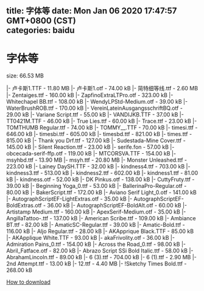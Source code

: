 
title: 字体等
date: Mon Jan 06 2020 17:47:57 GMT+0800 (CST)    
categories: baidu
---

# 字体等
size: 66.53 MB
 
 
|- 卢卡斯1.TTF - 11.80 MB
|- 卢卡斯1.otf - 74.00 kB
|- 简特细等线.ttf - 2.60 MB
|- Zentaiges.ttf - 160.00 kB
|- ZapfinoExtraLTPro.otf - 323.00 kB
|- Whitechapel BB.ttf - 108.00 kB
|- WendyLPStd-Medium.otf - 39.00 kB
|- WaterBrushROB.ttf - 170.00 kB
|- VereinLateinAusgangsschriftBQ.otf - 29.00 kB
|- Variane Script.ttf - 55.00 kB
|- VANDIJKB.TTF - 37.00 kB
|- TT0421M.TTF - 46.00 kB
|- True Lies.ttf - 60.00 kB
|- Trace.ttf - 23.00 kB
|- TOMTHUMB Regular.ttf - 74.00 kB
|- TOMMY__.TTF - 70.00 kB
|- timesi.ttf - 646.00 kB
|- timesbi.ttf - 605.00 kB
|- timesbd.ttf - 821.00 kB
|- times.ttf - 815.00 kB
|- Thank you Drf.ttf - 127.00 kB
|- Sudestada-Mine Cover.ttf - 145.00 kB
|- Silent Reaction.ttf - 23.00 kB
|- serife.fon - 57.00 kB
|- obcecada-serif-ffp.otf - 119.00 kB
|- MTCORSVA.TTF - 154.00 kB
|- msyhbd.ttf - 13.90 MB
|- msyh.ttf - 20.80 MB
|- Monster Unleashed.ttf - 223.00 kB
|- Lainey DaySH.TTF - 32.00 kB
|- kindness4.ttf - 703.00 kB
|- kindness3.ttf - 513.00 kB
|- kindness2.ttf - 602.00 kB
|- kindness1.ttf - 81.00 kB
|- kindness.otf - 52.00 kB
|- DK Pinkus.otf - 138.00 kB
|- CuttyFruty.ttf - 39.00 kB
|- Beginning Yoga_0.ttf - 53.00 kB
|- BallerinaPro-Regular.otf - 80.00 kB
|- BakerScript.ttf - 172.00 kB
|- Aviano Serif Light_0.otf - 141.00 kB
|- AutographScriptEF-LightExtras.otf - 35.00 kB
|- AutographScriptEF-BoldExtras.otf - 36.00 kB
|- AutographScriptEF-BoldAlt.otf - 60.00 kB
|- Artistamp Medium.ttf - 160.00 kB
|- ApexSerif-Medium.otf - 35.00 kB
|- AngillaTattoo-.ttf - 137.00 kB
|- American Scribe.ttf - 109.00 kB
|- Ambiance BT.ttf - 82.00 kB
|- AmaticSC-Regular.ttf - 39.00 kB
|- Amatic-Bold.ttf - 116.00 kB
|- Aljo Regular.ttf - 28.00 kB
|- AKApprique Black.TTF - 85.00 kB
|- AKApplique White.TTF - 93.00 kB
|- akaFrivolity.otf - 36.00 kB
|- Admiration Pains_0.ttf - 154.00 kB
|- Across the Road_0.ttf - 98.00 kB
|- Abril_Fatface.otf - 82.00 kB
|- Abrazo Script SSi Bold Italic.ttf - 58.00 kB
|- AbrahamLincoln.ttf - 89.00 kB
|- 6 (3).ttf - 704.00 kB
|- 6 (1).ttf - 2.90 MB
|- 2nd Attempt.ttf - 13.00 kB
|- 12.ttf - 4.40 MB
|- !Sketchy Times Bold.ttf - 268.00 kB

[How to download](https://bpcam.bemobtrk.com/go/2ceec3aa-1ca2-46d6-b9ff-aaa5c184517c?jno=4796)